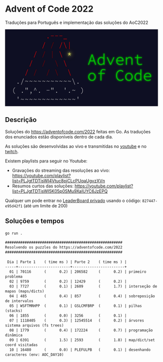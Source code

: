 # Advent of Code 2022

Traduções para Português e implementação das soluções do AoC2022

![Advent Of Code](./aoc.jpeg)

## Descrição

Soluções do https://adventofcode.com/2022 feitas em Go.
As traduções dos enunciados estão disponíveis dentro de cada dia.

As soluções são desenvolvidas ao vivo e transmitidas no
[youtube](https://youtube.com/@tcarreira) e no
[twitch](https://twitch.tv/tcarreira).

Existem playlists para seguir no Youtube:
- Gravações do streaming das resoluções ao vivo: https://youtube.com/playlist?list=PLJgtTDTisWI4Vtuc8pjCLcPUqaUgvzXVn
- Resumos curtos das soluções: https://youtube.com/playlist?list=PLJgtTDTisWI5K05p0SMu9XaIUYC6JzEPQ

Qualquer um pode entrar no [LeaderBoard privado](https://adventofcode.com/2022/leaderboard/private) usando o código: `827447-e95d42f1` (até um limite de 200)


## Soluções e tempos

`go run .`

<!-- ci:result:start -->
```
######################################################
Resolvendo os puzzles do https://adventofcode.com/2022
######################################################

 Dia | Parte 1    ( time ms ) | Parte 2    ( time ms ) |
-----+------------------------+------------------------+
  01 | 70116      (      0.2) | 206582     (      0.2) | primeiro problema
  02 | 9759       (      0.2) | 12429      (      0.2) | 
  03 | 7727       (      0.1) | 2609       (      1.7) | interseção de mapas (maps/dicts)
  04 | 485        (      0.4) | 857        (      0.4) | sobreposição de intervalos
  05 | WSFTMRHPP  (      0.1) | GSLCMFBRP  (      0.1) | pilhas (stacks)
  06 | 1855       (      0.0) | 3256       (      0.1) | 
  07 | 1118405    (      0.3) | 12545514   (      0.2) | árvores sistema arquivos (fs trees)
  08 | 1779       (      0.4) | 172224     (      0.7) | programação dinâmica
  09 | 6391       (      1.5) | 2593       (      1.8) | map/dict/set coord visitadas
  10 | 16480      (      0.0) | PLEFULPB   (      0.1) | desenhando caracteres (env: AOC_DAY10)
```
<!-- ci:result:end -->
